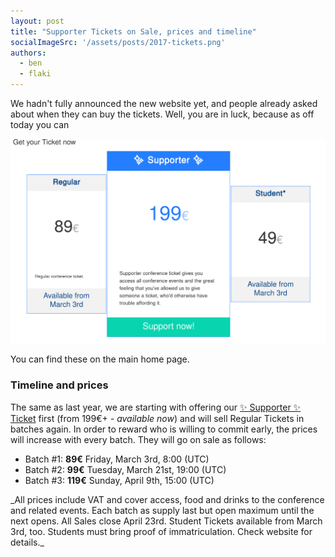 ```yaml
---
layout: post
title: "Supporter Tickets on Sale, prices and timeline"
socialImageSrc: '/assets/posts/2017-tickets.png'
authors:
  - ben
  - flaki
---
```


We hadn't fully announced the new website yet, and people already asked about when they can buy the tickets. Well, you are in luck, because as off today you can 

[![Get your Ticket now (block of tickets with prices from website)](/assets/posts/2017-tickets.png)](http://2017.rustfest.eu/)

You can find these on the main home page.

### Timeline and prices

The same as last year, we are starting with offering our [✨ Supporter ✨ Ticket](https://ti.to/asquera-event-ug/rustfest-kyiv/with/nhv7rcouqe0) first (from 199€+ _- available now_) and will sell Regular Tickets in batches again. In order to reward who is willing to commit early, the prices will increase with every batch. They will go on sale as follows:

 + Batch #1: **89€** <span class="smallprint"> Friday, March 3rd, 8:00 (UTC)</span>
 + Batch #2: **99€** <span class="smallprint"> Tuesday, March 21st, 19:00 (UTC)</span>
 + Batch #3: **119€** <span class="smallprint"> Sunday, April 9th, 15:00 (UTC)</span>


<p class="smallprint" markdown="1">_All prices include VAT and cover access, food and drinks to the conference and related events. Each batch as supply last but open maximum until the next opens. All Sales close April 23rd. Student Tickets available from March 3rd, too. Students must bring proof of immatriculation. Check website for details._</p>
